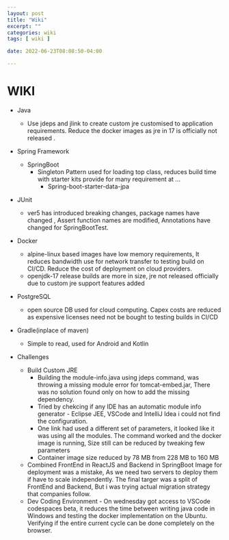 ```yaml
---
layout: post
title: "Wiki"
excerpt: ""
categories: wiki
tags: [ wiki ]

date: 2022-06-23T08:08:50-04:00

---
```


# WIKI

* Java
  * Use jdeps and jlink to create custom jre customised to application requirements. Reduce the docker images as jre in 17 is officially not released .

* Spring Framework
  * SpringBoot
    * Singleton Pattern used for loading top class, reduces build time with starter kits provide for many requirement at ...
      * Spring-boot-starter-data-jpa

* JUnit
  * ver5 has introduced breaking changes, package names have changed , Assert function names are modified, Annotations have changed for SpringBootTest.
* Docker
  * alpine-linux based images have low memory requirements, It reduces bandwidth use for network transfer to testing build on CI/CD. Reduce the cost of deployment on cloud providers.
  * openjdk-17 release builds are more in size, jre not released officially due to custom jre support features added
* PostgreSQL
  * open source DB used for cloud computing. Capex costs are reduced as expensive licenses need not be bought to testing builds in CI/CD

* Gradle(inplace of  maven)
  * Simple to read, used for Android and Kotlin

* Challenges
    * Build Custom JRE
        * Building the module-info.java using jdeps command, was throwing a missing module error for tomcat-embed.jar, There was no solution found only on how to add the missing dependency.
        * Tried by chekcing if any IDE has an automatic module info generator - Eclipse JEE, VSCode and IntelliJ Idea i could not find the configuration. 
        * One link had used a different set of parameters, it looked like it was using all the modules. The command worked and the docker image is running, Size still can be reduced by tweaking few parameters
        * Container image size reduced by 78 MB from 228 MB to 160 MB
    * Combined FrontEnd in ReactJS and Backend in SpringBoot Image for deployment was a mistake, As we need two servers to deploy them if have to scale  independently. The final targer was a split of FrontEnd and Backend, But i was trying actual migration strategy that companies follow.
    * Dev Coding Environment -
        On wednesday got access to VSCode codespaces beta, it reduces the time between writing java code in Windows and testing the docker implementation on the Ubuntu. Verifying if the entire current cycle can be done completely on the browser.


